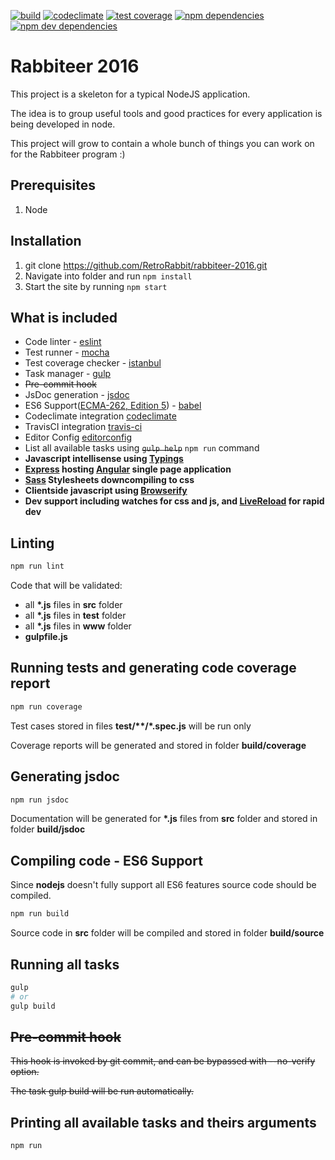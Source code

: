 [![build][project-travis-ci-image]][project-travis-ci-url]
[![codeclimate][project-codeclimate-image]][project-codeclimate-url]
[![test coverage][project-codeclimate-coverage-image]][project-codeclimate-coverage-url]
[![npm dependencies][project-npm-dependencies]][project-npm-dependencies-url]
[![npm dev dependencies][project-npm-dev-dependencies]][project-npm-dev-dependencies-url]

# Rabbiteer 2016

This project is a skeleton for a typical NodeJS application.

The idea is to group useful tools and good practices for every application is being developed in node.

This project will grow to contain a whole bunch of things you can work on for the Rabbiteer program :) 

## Prerequisites
1. Node

## Installation

1. git clone https://github.com/RetroRabbit/rabbiteer-2016.git
2. Navigate into folder and run `npm install`
3. Start the site by running `npm start`

## What is included

- Code linter - [eslint][eslint-url]
- Test runner - [mocha][mocha-url]
- Test coverage checker - [istanbul][istanbul-url]
- Task manager - [gulp][gulp-url]
- <strike>Pre-commit hook</strike>
- JsDoc generation - [jsdoc][jsdoc-url]
- ES6 Support([ECMA-262, Edition 5][ecma-262-edition-5-url]) - [babel][babel-url]
- Codeclimate integration [codeclimate][codeclimate-url]
- TravisCI integration [travis-ci][travis-ci-url]
- Editor Config [editorconfig][editor-config-url]
- List all available tasks using <strike>`gulp help`</strike> `npm run` command
- **Javascript intellisense using [Typings][typings-url]**
- **[Express][express-url] hosting [Angular][angular-url] single page application**
- **[Sass][sass-url] Stylesheets downcompiling to css**
- **Clientside javascript using [Browserify][browserify-url]**
- **Dev support including watches for css and js, and [LiveReload][liverload-url] for rapid dev**

## Linting

```bash
npm run lint
```

Code that will be validated:

- all **\*.js** files in **src** folder
- all **\*.js** files in **test** folder
- all **\*.js** files in **www** folder
- **gulpfile.js**

## Running tests and generating code coverage report

```bash
npm run coverage
```

Test cases stored in files **test/\*\*/\*.spec.js** will be run only

Coverage reports will be generated and stored in folder **build/coverage**

## Generating jsdoc

```bash
npm run jsdoc
```

Documentation will be generated for **\*.js** files from **src** folder and stored in folder **build/jsdoc**

## Compiling code - ES6 Support

Since **nodejs** doesn't fully support all ES6 features source code should be compiled.

```bash
npm run build
```

Source code in **src** folder will be compiled and stored in folder **build/source**

## Running all tasks

```bash
gulp
# or
gulp build
```

## <strike>Pre-commit hook</strike>

<strike>
This hook is invoked by git commit, and can be bypassed with --no-verify option.

The task gulp build will be run automatically.
</strike>

## Printing all available tasks and theirs arguments

```bash
npm run
```

[project-travis-ci-image]: https://travis-ci.org/RetroRabbit/rabbiteer-2016.svg?branch=master
[project-travis-ci-url]: https://travis-ci.org/RetroRabbit/rabbiteer-2016
[project-codeclimate-image]: https://codeclimate.com/github/RetroRabbit/rabbiteer-2016/badges/gpa.svg
[project-codeclimate-url]: https://codeclimate.com/github/RetroRabbit/rabbiteer-2016
[project-codeclimate-coverage-image]: https://codeclimate.com/github/RetroRabbit/rabbiteer-2016/badges/coverage.svg
[project-codeclimate-coverage-url]: https://codeclimate.com/github/RetroRabbit/rabbiteer-2016/coverage
[project-npm-dependencies]: https://david-dm.org/RetroRabbit/rabbiteer-2016/status.svg
[project-npm-dependencies-url]: https://david-dm.org/RetroRabbit/rabbiteer-2016
[project-npm-dev-dependencies]: https://david-dm.org/RetroRabbit/rabbiteer-2016/dev-status.svg
[project-npm-dev-dependencies-url]: https://david-dm.org/https://david-dm.org/RetroRabbit/rabbiteer-2016#info=devDependencies&view=table
[eslint-url]: http://eslint.org
[mocha-url]: http://mochajs.org/
[istanbul-url]: https://github.com/gotwarlost/istanbul/
[gulp-url]: http://gulpjs.com/
[jsdoc-url]: http://usejsdoc.org/
[ecma-262-edition-5-url]: http://www.ecma-international.org/publications/files/ECMA-ST/ECMA-262.pdf
[babel-url]: https://babeljs.io/
[codeclimate-url]: https://codeclimate.com/
[travis-ci-url]: https://travis-ci.org/
[editor-config-url]: http://editorconfig.org/
[browserify-url]: http://browserify.org/
[express-url]: https://expressjs.com/
[angular-url]:https://angularjs.org/
[sass-url]: http://sass-lang.com/
[liverload-url]: http://livereload.com/
[typings-url]: https://github.com/typings/typings